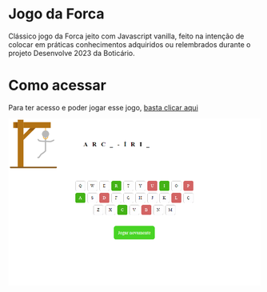 # Jogo da Forca

Clássico jogo da Forca jeito com Javascript vanilla, feito na intenção de colocar em práticas conhecimentos adquiridos ou relembrados durante o projeto Desenvolve 2023 da Boticário.


# Como acessar

Para ter acesso e poder jogar esse jogo, [basta clicar aqui](https://guiduarte07.github.io/Jogo-da-Forca/)

<img src="./exemploJogo.png">


